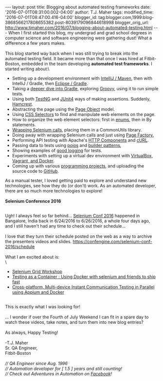 \-\-- layout: post title: Blogging about automated testing frameworks
date: \'2016-07-01T08:31:00.002-04:00\' author: T.J. Maher tags:
modified\_time: \'2016-07-01T08:47:00.416-04:00\' blogger\_id:
tag:blogger.com,1999:blog-3868566217808655382.post-8039179096844618998
blogger\_orig\_url:
http://www.tjmaher.com/2016/07/blogging-about-automated-testing.html
\-\-- When I first started this blog, my undergrad and grad school
degrees in computer science and software engineering were gathering
dust! What a difference a few years makes.\
\
This blog started way back when I was still trying to break into the
automated testing field. It became more than that once I was hired at
Fitbit-Boston, embedded in the team developing **automated test
frameworks**. I started writing about:\

-   Setting up a development environment with [IntelliJ
    / Maven](http://www.tjmaher.com/2016/05/webdriver-development-environment-setup.html),
    then with IntelliJ / Gradle, then [Eclipse /
    Gradle](http://www.tjmaher.com/2016/06/webdriver-development-environment-setup.html). 
-   Taking a [deeper dive into
    Gradle](http://www.tjmaher.com/search/label/Gradle), exploring
    [Groovy](http://www.tjmaher.com/2016/06/building-test-framework-with-gradle.html),
    using it to run simple tests.
-   Using both
    [TestNG](http://www.tjmaher.com/2016/01/automate-amazon-sketch-of-possible-data.html)
    and
    [JUnit4](http://www.tjmaher.com/2016/06/webdriver-development-environment-setup.html) ways
    of making assertions. Suddenly,
    [Hamcrest](http://www.tjmaher.com/2016/05/webdriver-development-environment-setup.html).
-   Abstracting the page using the [Page
    Object](http://www.tjmaher.com/search/label/Page%20Object) model.
-   Using [CSS
    Selectors](http://www.tjmaher.com/2015/04/how-selenium-webdriver-uses-css.html)
    to find and manipulate web elements on the page.
-   How to organize the web element selectors: first in
    [enums](http://www.tjmaher.com/2015/07/storing-locators-for-web-elements.html),
    then in By statements.
-   [Wrapping Selenium
    calls](http://www.tjmaher.com/2015/12/automate-amazon-commonutils-methods-and.html),
    placing them in a CommonUtils library.
-   Doing away with wrapping Selenium calls and just using [Page
    Factory.](http://www.tjmaher.com/2016/06/page-factories-setting-up-creating-them.html)
-   Performing API testing with Apache\'s [HTTP
    Components](http://www.tjmaher.com/2016/02/restful-testing-with-stripe-brief.html) and
    [cURL](http://www.tjmaher.com/2016/02/restful-testing-with-stripe-interacting.html).
-   Passing data to tests using
    [pojos](http://www.tjmaher.com/2016/01/automate-amazon-productenums-and.html)
    and [builder
    patterns](http://www.tjmaher.com/2016/04/why-use-builder-pattern-examples-of.html),
-   Showing examples of [good
    logging](http://www.tjmaher.com/2016/02/do-you-actually-know-what-your.html)
    for tests.
-   Experiments with setting up a virtual dev environment with
    [VirtualBox, Vagrant, and
    Docker](http://www.tjmaher.com/2016/05/setting-up-virtual-dev-environment-with.html).
-   Coming up with various [programming
    projects](http://www.tjmaher.com/p/programming-projects.html), and
    uploading the source code to [GitHub](https://github.com/tjmaher).

As a manual tester, I loved getting paid to explore and understand new
technologies, see how they do (or don\'t) work. As an automated
developer, there are so much more technologies to explore!\
\
**Selenium Conference 2016**

<div>

\
Ugh! I always feel so far behind\... [Selenium Conf
2016](http://2016.seleniumconf.in/) happened in Bangalore, India back in
6/24/2016 to 6/26/2016, a whole four days ago, and I still haven\'t had
any time to check out their schedule\...\
\
I love that they turn their schedule posted on the web as a way to
archive the presenters videos and
slides. <https://confengine.com/selenium-conf-2016/schedule>\
\
What I am excited about is:\
\

-   [Selenium Grid
    Workshop](https://confengine.com/selenium-conf-2016/proposal/2307/grid-workshop)
-   [Testing as a Container : Using Docker with selenium and friends to
    ship
    fast](https://confengine.com/selenium-conf-2016/proposal/2380/testing-as-a-container-using-docker-with-selenium-and-friends-to-ship-fast)
-   [Cross-platform, Multi-device Instant Communication Testing in
    Parallel using Appium and
    Docker](https://confengine.com/selenium-conf-2016/proposal/2519/cross-platform-multi-device-instant-communication-testing-in-parallel-using-appium-and-docker)

\
This is exactly what I was looking for!\
\
\... I wonder if over the Fourth of July Weekend I can fit in a spare
day to watch these videos, take notes, and turn them into new blog
entries?\
\
As always, Happy Testing!\
\
-T.J. Maher\
Sr. QA Engineer,\
Fitbit-Boston\
\
*// QA Engineer since Aug. 1996\
// Automation developer for \[ 1.5 \] years and still counting!\
// Check out Adventures in Automation on
[Facebook](https://www.facebook.com/AdventuresInAutomation/)!*

</div>
